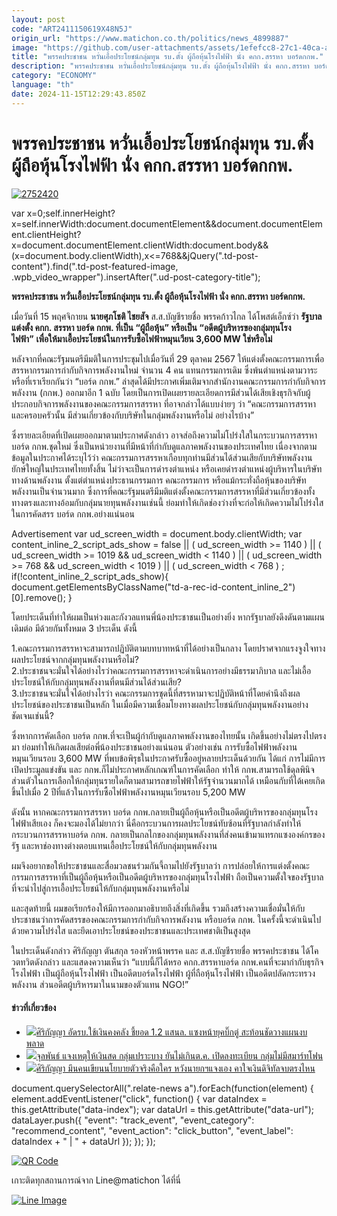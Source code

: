 ```yaml
---
layout: post
code: "ART2411150619X48N5J"
origin_url: "https://www.matichon.co.th/politics/news_4899887"
image: "https://github.com/user-attachments/assets/1efefcc8-27c1-40ca-adab-3a5917617a66"
title: "พรรคประชาชน หวั่นเอื้อประโยชน์กลุ่มทุน รบ.ตั้ง ผู้ถือหุ้นโรงไฟฟ้า นั่ง คกก.สรรหา บอร์ดกกพ."
description: "พรรคประชาชน หวั่นเอื้อประโยชน์กลุ่มทุน รบ.ตั้ง ผู้ถือหุ้นโรงไฟฟ้า นั่ง คกก.สรรหา บอร์ดกกพ."
category: "ECONOMY"
language: "th"
date: 2024-11-15T12:29:43.850Z
---
```


# พรรคประชาชน หวั่นเอื้อประโยชน์กลุ่มทุน รบ.ตั้ง ผู้ถือหุ้นโรงไฟฟ้า นั่ง คกก.สรรหา บอร์ดกกพ.

[![](https://www.matichon.co.th/wp-content/uploads/2024/11/2752420.jpg "2752420")](https://www.matichon.co.th/wp-content/uploads/2024/11/2752420.jpg)

var x=0;self.innerHeight?x=self.innerWidth:document.documentElement&&document.documentElement.clientHeight?x=document.documentElement.clientWidth:document.body&&(x=document.body.clientWidth),x<=768&&jQuery(".td-post-content").find(".td-post-featured-image, .wpb\_video\_wrapper").insertAfter(".ud-post-category-title");

**พรรคประชาชน หวั่นเอื้อประโยชน์กลุ่มทุน รบ.ตั้ง ผู้ถือหุ้นโรงไฟฟ้า นั่ง คกก.สรรหา บอร์ดกกพ.**

เมื่อวันที่ 15 พฤศจิกายน **นายศุภโชติ ไชยสัจ** ส.ส.บัญชีรายชื่อ พรรคก้าวไกล ได้โพสต์เอ็กซ์ว่า **รัฐบาลแต่งตั้ง คกก. สรรหา บอร์ด กกพ. ที่เป็น “ผู้ถือหุ้น” หรือเป็น “อดีตผู้บริหารของกลุ่มทุนโรงไฟฟ้า”** **เพื่อให้มาเอื้อประโยชน์ในการรับซื้อไฟฟ้าหมุนเวียน 3,600 MW ใช่หรือไม่**

หลังจากที่คณะรัฐมนตรีมีมติในการประชุมไปเมื่อวันที่ 29 ตุลาคม 2567 ให้แต่งตั้งคณะกรรมการเพื่อสรรหากรรมการกำกับกิจการพลังงานใหม่ จำนวน 4 คน แทนกรรมการเดิม ซึ่งพ้นตำแหน่งตามวาระ หรือที่เราเรียกกันว่า “บอร์ด กกพ.” ล่าสุดได้มีประกาศเพิ่มเติมจากสำนักงานคณะกรรมการกำกับกิจการพลังงาน (กกพ.) ออกมาอีก 1 ฉบับ โดยเป็นการเปิดเผยรายละเอียดการมีส่วนได้เสียเชิงธุรกิจกับผู้ประกอบกิจการพลังงานของคณะกรรมการสรรหา ที่อาจกล่าวได้แบบง่ายๆ ว่า “คณะกรรมการสรรหาและครอบครัวนั้น มีส่วนเกี่ยวข้องกับบริษัทในกลุ่มพลังงานหรือไม่ อย่างไรบ้าง”

ซึ่งรายละเอียดที่เปิดเผยออกมาตามประกาศดังกล่าว อาจส่อถึงความไม่โปร่งใสในกระบวนการสรรหาบอร์ด กกพ.ชุดใหม่ ซึ่งเป็นหน่วยงานที่มีหน้าที่กำกับดูแลภาคพลังงานของประเทศไทย เนื่องจากตามข้อมูลในประกาศได้ระบุไว้ว่า คณะกรรมการสรรหาเกือบทุกท่านมีส่วนได้ส่วนเสียกับบริษัทพลังงานยักษ์ใหญ่ในประเทศไทยทั้งสิ้น ไม่ว่าจะเป็นการดำรงตำแหน่ง หรือเคยดำรงตำแหน่งผู้บริหารในบริษัททางด้านพลังงาน ตั้งแต่ตำแหน่งประธานกรรมการ คณะกรรมการ หรือแม้กระทั่งถือหุ้นของบริษัทพลังงานเป็นจำนวนมาก ซึ่งการที่คณะรัฐมนตรีมีมติแต่งตั้งคณะกรรมการสรรหาที่มีส่วนเกี่ยวข้องทั้งทางตรงและทางอ้อมกับกลุ่มนายทุนพลังงานเช่นนี้ ย่อมทำให้เกิดช่องว่างที่จะก่อให้เกิดความไม่โปร่งใสในการคัดสรร บอร์ด กกพ.อย่างแน่นอน

Advertisement var ud\_screen\_width = document.body.clientWidth; var content\_inline\_2\_script\_ads\_show = false || ( ud\_screen\_width >= 1140 ) || ( ud\_screen\_width >= 1019 && ud\_screen\_width < 1140 ) || ( ud\_screen\_width >= 768 && ud\_screen\_width < 1019 ) || ( ud\_screen\_width < 768 ) ; if(!content\_inline\_2\_script\_ads\_show){ document.getElementsByClassName("td-a-rec-id-content\_inline\_2")\[0\].remove(); }

โดยประเด็นที่ทำให้ผมเป็นห่วงและกังวลแทนพี่น้องประชาชนเป็นอย่างยิ่ง หากรัฐบาลยังดึงดันตามแผนเดิมต่อ มีด้วยกันทั้งหมด 3 ประเด็น ดังนี้

1.คณะกรรมการสรรหาจะสามารถปฏิบัติตามบทบาทหน้าที่ได้อย่างเป็นกลาง โดยปราศจากแรงจูงใจทางผลประโยชน์จากกลุ่มทุนพลังงานหรือไม่?  
2.ประชาชนจะมั่นใจได้อย่างไรว่าคณะกรรมการสรรหาจะดำเนินการอย่างมีธรรมาภิบาล และไม่เอื้อประโยชน์ให้กับกลุ่มทุนพลังงานที่ตนมีส่วนได้ส่วนเสีย?  
3.ประชาชนจะมั่นใจได้อย่างไรว่า คณะกรรมการชุดนี้ที่สรรหามาจะปฏิบัติหน้าที่โดยคำนึงถึงผลประโยชน์ของประชาชนเป็นหลัก ในเมื่อมีความเชื่อมโยงทางผลประโยชน์กับกลุ่มทุนพลังงานอย่างชัดเจนเช่นนี้?

ซึ่งหากการคัดเลือก บอร์ด กกพ.ที่จะเป็นผู้กำกับดูแลภาคพลังงานของไทยนั้น เกิดขึ้นอย่างไม่ตรงไปตรงมา ย่อมทำให้เกิดผลเสียต่อพี่น้องประชาชนอย่างแน่นอน ตัวอย่างเช่น การรับซื้อไฟฟ้าพลังงานหมุนเวียนรอบ 3,600 MW ที่พบข้อพิรุธในประกาศรับซื้ออยู่หลายประเด็นด้วยกัน ได้แก่ การไม่มีการเปิดประมูลแข่งขัน และ กกพ.ก็ไม่ประกาศหลักเกณฑ์ในการคัดเลือก ทำให้ กกพ.สามารถใช้ดุลพินิจส่วนตัวในการเลือกให้กลุ่มทุนรายใดก็ตามสามารถขายไฟฟ้าให้รัฐจำนวนมากได้ เหมือนกับที่ได้เคยเกิดขึ้นไปเมื่อ 2 ปีที่แล้วในการรับซื้อไฟฟ้าพลังงานหมุนเวียนรอบ 5,200 MW

ดังนั้น หากคณะกรรมการสรรหา บอร์ด กกพ.กลายเป็นผู้ถือหุ้นหรือเป็นอดีตผู้บริหารของกลุ่มทุนโรงไฟฟ้าเสียเอง ก็คงจะมองได้ไม่ยากว่า นี่คือกระบวนการผลประโยชน์ทับซ้อนที่รัฐบาลกำลังทำให้กระบวนการสรรหาบอร์ด กกพ. กลายเป็นกลไกของกลุ่มทุนพลังงานที่ส่งคนเข้ามาแทรกแซงองค์กรของรัฐ และหาช่องทางต่างตอบแทนเอื้อประโยชน์ให้กับกลุ่มทุนพลังงาน

ผมจึงอยากขอให้ประชาชนและสื่อมวลชนร่วมกันจี้ถามไปยังรัฐบาลว่า การปล่อยให้การแต่งตั้งคณะกรรมการสรรหาที่เป็นผู้ถือหุ้นหรือเป็นอดีตผู้บริหารของกลุ่มทุนโรงไฟฟ้า ถือเป็นความตั้งใจของรัฐบาลที่จะนำไปสู่การเอื้อประโยชน์ให้กับกลุ่มทุนพลังงานหรือไม่

และสุดท้ายนี้ ผมขอเรียกร้องให้มีการออกมาอธิบายถึงสิ่งที่เกิดขึ้น รวมถึงสร้างความเชื่อมั่นให้กับประชาชนว่าการคัดสรรของคณะกรรมการกำกับกิจการพลังงาน หรือบอร์ด กกพ. ในครั้งนี้จะดำเนินไปด้วยความโปร่งใส และยึดเอาประโยชน์ของประชาชนและประเทศชาติเป็นสูงสุด

ในประเด็นดังกล่าว ศิริกัญญา ตันสกุล รองหัวหน้าพรรค และ ส.ส.บัญชีรายชื่อ พรรคประชาชน ได้โควตทวิตดังกล่าว และแสดงความเห็นว่า “แบบนี้ก็ได้หรอ คกก.สรรหาบอร์ด กกพ.คนที่จะมากำกับธุรกิจโรงไฟฟ้า เป็นผู้ถือหุ้นโรงไฟฟ้า เป็นอดีตบอร์ดโรงไฟฟ้า ผู้ที่ถือหุ้นโรงไฟฟ้า เป็นอดีตปลัดกระทรวงพลังงาน ส่วนอดีตผู้บริหารมาในนามของตัวแทน NGO!”

#### ข่าวที่เกี่ยวข้อง

*   [![](https://www.matichon.co.th/wp-content/uploads/2024/10/S__8985.jpg)ศิริกัญญา อัดรบ.ใช้เงินคงคลัง ชี้ยอด 1.2 แสนล. แซงหน้ายุคบิ๊กตู่ สะท้อนชัดวางแผนงบพลาด](https://www.matichon.co.th/politics/news_4829514) 
*   [![](https://www.matichon.co.th/wp-content/uploads/2024/09/IMG_202899778.jpg)จุลพันธ์ แจงเหตุให้เงินสด กลุ่มเปราะบาง ยันไม่เกินต.ค. เปิดลงทะเบียน กลุ่มไม่มีสมาร์ทโฟน](https://www.matichon.co.th/politics/news_4799881)
*   [![](https://www.matichon.co.th/wp-content/uploads/2024/09/ศิริกัญญา1209.jpg)ศิริกัญญา มึนคนเขียนนโยบายตัวจริงคือใคร หวังนายกฯแจงเอง คาใจเงินดิจิทัลจบตรงไหน](https://www.matichon.co.th/politics/news_4787623)

document.querySelectorAll(".relate-news a").forEach(function(element) { element.addEventListener("click", function() { var dataIndex = this.getAttribute("data-index"); var dataUrl = this.getAttribute("data-url"); dataLayer.push({ "event": "track\_event", "event\_category": "recommend\_content", "event\_action": "click\_button", "event\_label": dataIndex + " | " + dataUrl }); }); });

[![QR Code](https://www.matichon.co.th/wp-content/uploads/2023/07/wob1371z.jpg)](https://lin.ee/ht0nDxX)

เกาะติดทุกสถานการณ์จาก Line@matichon ได้ที่นี่

[![Line Image](https://www.matichon.co.th/wp-content/uploads/2023/07/th.png)](https://lin.ee/ht0nDxX)